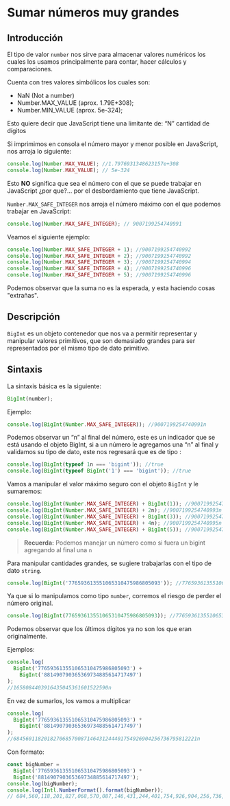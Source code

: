 # Sumar números muy grandes

## Introducción

El tipo de valor `number` nos sirve para almacenar valores numéricos los cuales los usamos principalmente para contar, hacer cálculos y comparaciones.

Cuenta con tres valores simbólicos los cuales son:

- NaN (Not a number)
- Number.MAX_VALUE (aprox. 1.79E+308);
- Number.MIN_VALUE (aprox. 5e-324);

Esto quiere decir que JavaScript tiene una limitante de: “N” cantidad de dígitos

Si imprimimos en consola el número mayor y menor posible en JavaScript, nos arroja lo siguiente:

```javascript
console.log(Number.MAX_VALUE); //1.7976931348623157e+308
console.log(Number.MAX_VALUE); // 5e-324
```

Esto **NO** significa que sea el número con el que se puede trabajar en JavaScript ¿por que?... por el desbordamiento que tiene JavaScript.

`Number.MAX_SAFE_INTEGER` nos arroja el número máximo con el que podemos trabajar en JavaScript:

```javascript
console.log(Number.MAX_SAFE_INTEGER); // 9007199254740991
```

Veamos el siguiente ejemplo:

```javascript
console.log(Number.MAX_SAFE_INTEGER + 1); //9007199254740992
console.log(Number.MAX_SAFE_INTEGER + 2); //9007199254740992
console.log(Number.MAX_SAFE_INTEGER + 3); //9007199254740994
console.log(Number.MAX_SAFE_INTEGER + 4); //9007199254740996
console.log(Number.MAX_SAFE_INTEGER + 5); //9007199254740996
```

Podemos observar que la suma no es la esperada, y esta haciendo cosas "extrañas".

## Descripción

`BigInt` es un objeto contenedor que nos va a permitir representar y manipular valores primitivos, que son demasiado grandes para ser representados por el mismo tipo de dato primitivo.

## Sintaxis

La sintaxis básica es la siguiente:

```javascript
BigInt(number);
```

Ejemplo:

```javascript
console.log(BigInt(Number.MAX_SAFE_INTEGER)); //9007199254740991n
```

Podemos observar un “n” al final del número, este es un indicador que se está usando el objeto BigInt, si a un número le agregamos una “n” al final y validamos su tipo de dato, este nos regresará que es de tipo :

```javascript
console.log(BigInt(typeof 1n === 'bigint')); //true
console.log(BigInt(typeof BigInt('1') === 'bigint')); //true
```

Vamos a manipular el valor máximo seguro con el objeto `BigInt` y le sumaremos:

```javascript
console.log(BigInt(Number.MAX_SAFE_INTEGER) + BigInt(1)); //9007199254740992n
console.log(BigInt(Number.MAX_SAFE_INTEGER) + 2n); //9007199254740993n
console.log(BigInt(Number.MAX_SAFE_INTEGER) + BigInt(3)); //9007199254740994n
console.log(BigInt(Number.MAX_SAFE_INTEGER) + 4n); //9007199254740995n
console.log(BigInt(Number.MAX_SAFE_INTEGER) + BigInt(5)); //9007199254740996n
```

> **Recuerda:** Podemos manejar un número como si fuera un bigint agregando al final una `n`

Para manipular cantidades grandes, se sugiere trabajarlas con el tipo de dato `string`.

```javascript
console.log(BigInt('776593613551065310475986805093')); //776593613551065310475986805093n
```

Ya que si lo manipulamos como tipo `number`, corremos el riesgo de perder el número original.

```javascript
console.log(BigInt(776593613551065310475986805093)); //776593613551065369760633978880n
```

Podemos observar que los últimos dígitos ya no son los que eran originalmente.

Ejemplos:

```javascript
console.log(
  BigInt('776593613551065310475986805093') +
    BigInt('881490790365369734885614717497')
);
//1658084403916435045361601522590n
```

En vez de sumarlos, los vamos a multiplicar

```javascript
console.log(
  BigInt('776593613551065310475986805093') *
    BigInt('881490790365369734885614717497')
);
//684560118201827068570087146431244401754926904256736795812221n
```

Con formato:

```javascript
const bigNumber =
  BigInt('776593613551065310475986805093') *
  BigInt('881490790365369734885614717497');
console.log(bigNumber);
console.log(Intl.NumberFormat().format(bigNumber));
// 684,560,118,201,827,068,570,087,146,431,244,401,754,926,904,256,736,795,812,221
```
